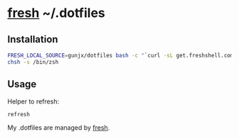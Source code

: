 # [fresh] ~/.dotfiles

## Installation

``` sh
FRESH_LOCAL_SOURCE=gunjx/dotfiles bash -c "`curl -sL get.freshshell.com`"
chsh -s /bin/zsh
```

## Usage

Helper to refresh:

``` sh
refresh
```

My .dotfiles are managed by [fresh].

[fresh]: https://github.com/freshshell/fresh
